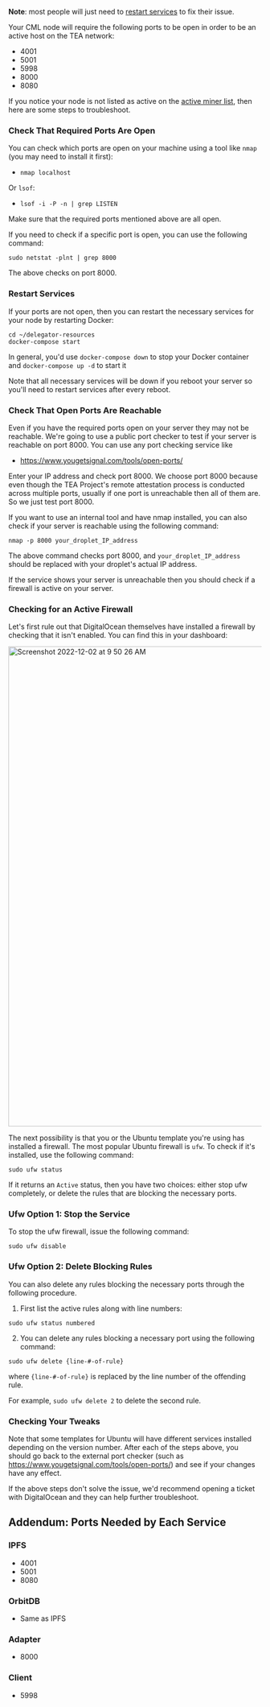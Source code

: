 **Note**: most people will just need to [restart services](Mining-Required-Open-Ports.md#restart-services) to fix their issue.

Your CML node will require the following ports to be open in order to be an active host on the TEA network: 

- 4001 
- 5001 
- 5998
- 8000 
- 8080 

If you notice your node is not listed as active on the [active miner list](https://wallet.teaproject.org), then here are some steps to troubleshoot.

### Check That Required Ports Are Open

You can check which ports are open on your machine using a tool like `nmap` (you may need to install it first):

- `nmap localhost`

Or `lsof`:

- `lsof -i -P -n | grep LISTEN`

Make sure that the required ports mentioned above are all open. 

If you need to check if a specific port is open, you can use the following command:

`sudo netstat -plnt | grep 8000`

The above checks on port 8000.

### Restart Services

If your ports are not open, then you can restart the necessary services for your node by restarting Docker:

```
cd ~/delegator-resources
docker-compose start
```

In general, you'd use `docker-compose down` to stop your Docker container and `docker-compose up -d`  to start it

Note that all necessary services will be down if you reboot your server so you'll need to restart services after every reboot.

### Check That Open Ports Are Reachable
Even if you have the required ports open on your server they may not be reachable. We're going to use a public port checker to test if your server is reachable on port 8000. You can use any port checking service like

- https://www.yougetsignal.com/tools/open-ports/

Enter your IP address and check port 8000. We choose port 8000 because even though the TEA Project's remote attestation process is conducted across multiple ports, usually if one port is unreachable then all of them are. So we just test port 8000.

If you want to use an internal tool and have nmap installed, you can also check if your server is reachable using the following command:

`nmap -p 8000 your_droplet_IP_address`

The above command checks port 8000, and `your_droplet_IP_address` should be replaced with your droplet's actual IP address.

If the service shows your server is unreachable then you should check if a firewall is active on your server.

### Checking for an Active Firewall
Let's first rule out that DigitalOcean themselves have installed a firewall by checking that it isn't enabled. You can find this in your dashboard:

<img width="954" alt="Screenshot 2022-12-02 at 9 50 26 AM" src="https://user-images.githubusercontent.com/86096370/205355076-397c03c8-ef7a-4cd9-b0c1-4c666fb9beac.png">

The next possibility is that you or the Ubuntu template you're using has installed a firewall. The most popular Ubuntu firewall is `ufw`. To check if it's installed, use the following command:

`sudo ufw status`

If it returns an `Active` status, then you have two choices: either stop ufw completely, or delete the rules that are blocking the necessary ports.

### Ufw Option 1: Stop the Service
To stop the ufw firewall, issue the following command:

`sudo ufw disable`

### Ufw Option 2: Delete Blocking Rules

You can also delete any rules blocking the necessary ports through the following procedure.

1. First list the active rules along with line numbers:

`sudo ufw status numbered`

2. You can delete any rules blocking a necessary port using the following command:

`sudo ufw delete {line-#-of-rule}` 

where `{line-#-of-rule}` is replaced by the line number of the offending rule. 

For example, `sudo ufw delete 2` to delete the second rule.

### Checking Your Tweaks

Note that some templates for Ubuntu will have different services installed depending on the version number. After each of the steps above, you should go back to the external port checker (such as https://www.yougetsignal.com/tools/open-ports/) and see if your changes have any effect.

If the above steps don't solve the issue, we'd recommend opening a ticket with DigitalOcean and they can help further troubleshoot.

## Addendum: Ports Needed by Each Service
### IPFS
- 4001
- 5001
- 8080

### OrbitDB
- Same as IPFS

### Adapter
- 8000

### Client
- 5998
